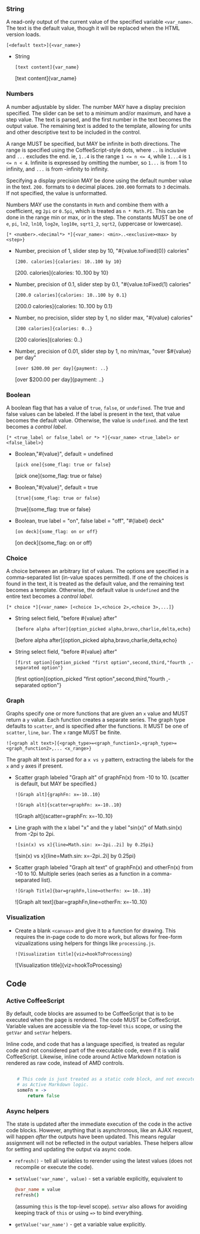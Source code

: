 
### String

A read-only output of the current value of the specified variable
`<var_name>`. The text is the default value, though it will be
replaced when the HTML version loads.

`[<default text>]{<var_name>}`

* String

    `[text content]{var_name}`

    [text content]{var_name}



### Numbers

A number adjustable by slider. The number MAY have a display precision
specified. The slider can be set to a minimum and/or maximum, and have a step
value. The text is parsed, and the first number in the text becomes the output
value. The remaining text is added to the template, allowing for units and
other descriptive text to be included in the control.

A range MUST be specified, but MAY be infinite in both directions. The range
is specified using the CoffeeScript-style dots, where `..` is inclusive and
`...` excludes the end. ie, `1..4` is the range `1 <= n <= 4`, while
`1...4` is `1 <= n < 4`. Infinite is expressed by omitting the number, so
`1...` is from 1 to infinity, and `...` is from -infinity to infinity.

Specifying a display precision MAY be done using the default number value in
the text. `200.` formats to `0` decimal places. `200.000` formats to `3`
decimals. If not specified, the value is unformatted.

Numbers MAY use the constants in `Math` and combine them with a coefficient,
eg `2pi` or `0.5pi`, which is treated as `n * Math.PI`. This can be done in
the range min or max, or in the step. The constants MUST be one of `e`, `pi`,
`ln2`, `ln10`, `log2e`, `log10e`, `sqrt1_2`, `sqrt2`, (uppercase or lowercase).

`[* <number>.<decimal*> *]{<var_name>: <min>..<exclusive><max> by <step>}`

* Number, precision of 1, slider step by 10, "#{value.toFixed(0)} calories"

    `[200. calories]{calories: 10..100 by 10}`

    [200. calories]{calories: 10..100 by 10}

* Number, precision of 0.1, slider step by 0.1, "#{value.toFixed(1) calories"

    `[200.0 calories]{calories: 10..100 by 0.1}`

    [200.0 calories]{calories: 10..100 by 0.1}

* Number, no precision, slider step by 1, no slider max, "#{value} calories"

    `[200 calories]{calories: 0..}`

    [200 calories]{calories: 0..}

* Number, precision of 0.01, slider step by 1, no min/max, "over $#{value} per day"

    `[over $200.00 per day]{payment: ..}`

    [over $200.00 per day]{payment: ..}



### Boolean

A boolean flag that has a value of `true`, `false`, or `undefined`. The true
and false values can be labeled. If the label is present in the text, that
value becomes the default value. Otherwise, the value is `undefined`. and
the text becomes a *control label*.

`[* <true_label or false_label or *> *]{<var_name> <true_label> or <false_label>}`

* Boolean,"#{value}", default = undefined

    `[pick one]{some_flag: true or false}`

    [pick one]{some_flag: true or false}

* Boolean,"#{value}", default = true

    `[true]{some_flag: true or false}`

    [true]{some_flag: true or false}

* Boolean, true label = "on", false label = "off", "#{label} deck"

    `[on deck]{some_flag: on or off}`

    [on deck]{some_flag: on or off}



### Choice

A choice between an arbitrary list of values. The options are specified in a
comma-separated list (in-value spaces permitted). If one of the choices is
found in the text, it is treated as the default value, and the remaining text
becomes a template. Otherwise, the default value is `undefined` and the entire
text becomes a *control label*.

`[* choice *]{<var_name> [<choice 1>,<choice 2>,<choice 3>,...]}`

* String select field, "before #{value} after"

    `[before alpha after]{option_picked alpha,bravo,charlie,delta,echo}`

    [before alpha after]{option_picked alpha,bravo,charlie,delta,echo}

* String select field, "before #{value} after"

    `[first option]{option_picked "first option",second,third,"fourth ,-separated option"}`

    [first option]{option_picked "first option",second,third,"fourth ,-separated option"}


### Graph

Graphs specify one or more functions that are given an `x` value and MUST
return a `y` value. Each function creates a separate series. The graph type
defaults to `scatter`, and is specified after the functions. It MUST be one
of `scatter`, `line`, `bar`. The `x` range MUST be finite.

`![<graph alt text>]{<graph_type>=<graph_function1>,<graph_type>=<graph_function2>,... <x_range>}`

The graph alt text is parsed for a `x vs y` pattern, extracting the labels
for the `x` and `y` axes if present.


* Scatter graph labeled "Graph alt" of graphFn(x) from -10 to 10.
  (scatter is default, but MAY be specified.)

    `![Graph alt]{graphFn: x=-10..10}`

    `![Graph alt]{scatter=graphFn: x=-10..10}`

    ![Graph alt]{scatter=graphFn: x=-10..10}

* Line graph with the x label "x" and the y label "sin(x)" of Math.sin(x) from -2pi to 2pi.

    `![sin(x) vs x]{line=Math.sin: x=-2pi..2i] by 0.25pi}`

    ![sin(x) vs x]{line=Math.sin: x=-2pi..2i] by 0.25pi}

* Scatter graph labeled "Graph alt text" of graphFn(x) and otherFn(x) from -10 to 10.
  Multiple series (each series as a function in a comma-separated list).

    `![Graph Title]{bar=graphFn,line=otherFn: x=-10..10}`

    ![Graph alt text]{bar=graphFn,line=otherFn: x=-10..10}

### Visualization

* Create a blank `<canvas>` and give it to a function for drawing. This requires
  the in-page code to do more work, but allows for free-form vizualizations
  using helpers for things like `processing.js`.

    `![Visualization title]{viz=hookToProcessing}`

    ![Visualization title]{viz=hookToProcessing}



## Code

### Active CoffeeScript

By default, code blocks are assumed to be CoffeeScript that is to be executed
when the page is rendered. The code MUST be CoffeeScript. Variable values are
accessible via the top-level `this` scope, or using the `getVar` and `setVar`
helpers.

Inline code, and code that has a language specified, is treated as regular
code and not considered part of the executable code, even if it is valid
CoffeeScript. Likewise, inline code around Active Markdown notation is
rendered as raw code, instead of AMD controls.

```coffeescript

    # This code is just treated as a static code block, and not executed
    # as Active Markdown logic.
    someFn = ->
        return false

```

### Async helpers

The state is updated after the immediate execution of the code in the active
code blocks. However, anything that is asynchronous, like an AJAX request,
will happen *after* the outputs have been updated. This means regular 
assignment will not be reflected in the output variables. These helpers allow
for setting and updating the output via async code.

* `refresh()` - tell all variables to rerender using the latest values
  (does not recompile or execute the code).

* `setValue('var_name', value)` - set a variable explicitly, equivalent to

    ```coffeescript
    @var_name = value
    refresh()
    ```

    (assuming `this` is the top-level scope). `setVar` also allows for avoiding
    keeping track of `this` or using `=>` to bind everything.

* `getValue('var_name')` - get a variable value explicitly.


